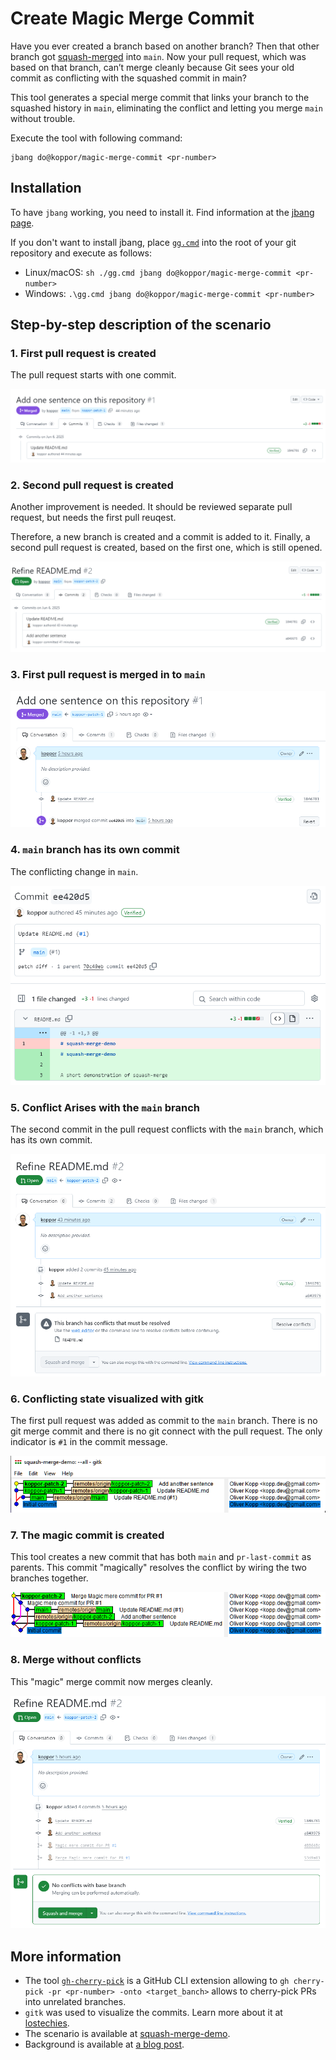 # Create Magic Merge Commit

Have you ever created a branch based on another branch?
Then that other branch got [squash-merged](https://docs.github.com/en/repositories/configuring-branches-and-merges-in-your-repository/configuring-pull-request-merges/about-merge-methods-on-github#squashing-your-merge-commits) into `main`.
Now your pull request, which was based on that branch, can’t merge cleanly because Git sees your old commit as conflicting with the squashed commit in main?

This tool generates a special merge commit that links your branch to the squashed history in `main`, eliminating the conflict and letting you merge `main` without trouble.

Execute the tool with following command:

```terminal
jbang do@koppor/magic-merge-commit <pr-number>
```

## Installation

To have `jbang` working, you need to install it. Find information at the [jbang page](https://www.jbang.dev/).

If you don't want to install jbang, place [`gg.cmd`](https://github.com/eirikb/gg#ggcmd) into the root of your git repository and execute as follows:

- Linux/macOS: `sh ./gg.cmd jbang do@koppor/magic-merge-commit <pr-number>`
- Windows: `.\gg.cmd jbang do@koppor/magic-merge-commit <pr-number>`

## Step-by-step description of the scenario

### 1. First pull request is created

The pull request starts with one commit.

![First PR](img/01%20-%20first%20pr.png)

### 2. Second pull request is created

Another improvement is needed.
It should be reviewed separate pull request, but needs the first pull reuqest.

Therefore, a new branch is created and a commit is added to it.
Finally, a second pull request is created, based on the first one, which is still opened.

![Second Commit](img/02%20-%20add%20second%20commit.png)

### 3. First pull request is merged in to `main`

![First PR Merged](img/03%20-%20first%20pr%20merged.png)

### 4. `main` branch has its own commit

The conflicting change in `main`.

![Main has first commit](img/04%20-%20main%20branch%20has%20first%20commit.png)

### 5. Conflict Arises with the `main` branch

The second commit in the pull request conflicts with the `main` branch, which has its own commit.

![Conapsflict with main](img/05%20-%20conflict%20with%20main%20branch.png)

### 6. Conflicting state visualized with gitk

The first pull request was added as commit to the `main` branch.
There is no git merge commit and there is no git connect with the pull request.
The only indicator is `#1` in the commit message.

![Conflicting state](img/06%20-%20conflicting%20state.png)

### 7. The magic commit is created

This tool creates a new commit that has both `main` and `pr-last-commit` as parents.
This commit "magically" resolves the conflict by wiring the two branches together.

![Magic Commit](img/07%20-%20magic%20commit.png)

### 8. Merge without conflicts

This "magic" merge commit now merges cleanly.

![No Conflicts](img/08%20-%20no%20conflicts.png)

## More information

- The tool [`gh-cherry-pick`](gh-cherry-pick) is a GitHub CLI extension allowing to `gh cherry-pick -pr <pr-number> -onto <target_banch>` allows to cherry-pick PRs into unrelated branches.
- `gitk` was used to visualize the commits. Learn more about it at [lostechies](https://lostechies.com/joshuaflanagan/2010/09/03/use-gitk-to-understand-git/).
- The scenario is available at [squash-merge-demo](https://github.com/koppor/squash-merge-demo).
- Background is available at [a blog post](https://blog.flupp.de/posts/git-and-squashed-prs/).
